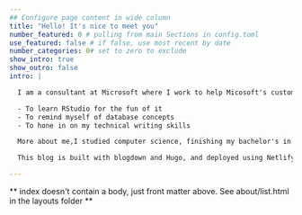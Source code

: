 ```yaml
---
## Configure page content in wide column
title: "Hello! It's nice to meet you"
number_featured: 0 # pulling from main Sections in config.toml
use_featured: false # if false, use most recent by date
number_categories: 0# set to zero to exclude
show_intro: true
show_outro: false
intro: |

  I am a consultant at Microsoft where I work to help Micosoft's customers  drive adaptive and dynamic solutions in cloud optimization and infrastructure on Azure. However, this site isn't made to focus on Azure. I created this site for 3 reasons:

  - To learn RStudio for the fun of it
  - To remind myself of database concepts
  - To hone in on my technical writing skills

  More about me,I studied computer science, finishing my bachelor's in 2020 ( in the midst of a pandemic). I love making beautiful charts, the declarative programming language SQL, salsa dancing, coffee, and tea.

  This blog is built with blogdown and Hugo, and deployed using Netlify.

---
```


** index doesn't contain a body, just front matter above.
See about/list.html in the layouts folder **
